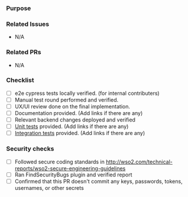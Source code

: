 <!-- PLEASE NOTE THAT IT'S MANDATORY TO FILL IN THE PULL REQUEST TEMPLATE WHEN SUBMITTING PULL REQUESTS. -->

### Purpose
<!-- Describe the problem, feature, improvement or the change introduces by the PR briefly. Add screenshots/GIFs if UI/UX changes are introduced. -->


### Related Issues
<!-- Mention the issue/s related to the pull request. Make sure to only add **PUBLIC** references -->
- N/A

### Related PRs
<!-- Mention the related pull requests. Make sure to only add **PUBLIC** references -->
- N/A

### Checklist

- [ ] e2e cypress tests locally verified. (for internal contributers)
- [ ] Manual test round performed and verified.
- [ ] UX/UI review done on the final implementation.
- [ ] Documentation provided. (Add links if there are any)
- [ ] Relevant backend changes deployed and verified
- [ ] [Unit tests](/docs/testing/UNIT_TESTING.md) provided. (Add links if there are any)
- [ ] [Integration tests](https://github.com/wso2/product-is/tree/master/modules/integration) provided. (Add links if there are any)

### Security checks
- [ ] Followed secure coding standards in http://wso2.com/technical-reports/wso2-secure-engineering-guidelines
- [ ] Ran FindSecurityBugs plugin and verified report
- [ ] Confirmed that this PR doesn't commit any keys, passwords, tokens, usernames, or other secrets
